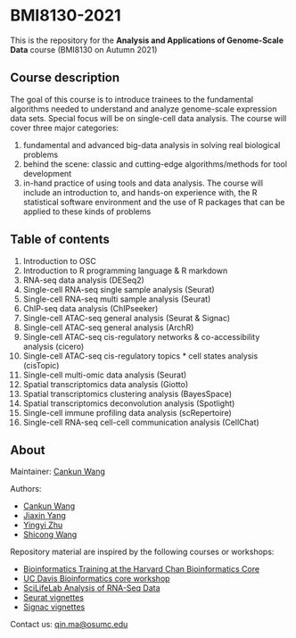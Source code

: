 # BMI8130-2021

This is the repository for the **Analysis and Applications of Genome-Scale Data** course (BMI8130 on Autumn 2021)

## Course description

The goal of this course is to introduce trainees to the fundamental algorithms needed to understand and analyze genome-scale expression data sets. Special focus will be on single-cell data analysis. The course will cover three major categories:

1. fundamental and advanced big-data analysis in solving real biological problems
2. behind the scene: classic and cutting-edge algorithms/methods for tool development
3. in-hand practice of using tools and data analysis. The course will include an introduction to, and hands-on experience with, the R statistical software environment and the use of R packages that can be applied to these kinds of problems

## Table of contents

1. Introduction to OSC
2. Introduction to R programming language & R markdown
3. RNA-seq data analysis (DESeq2)
4. Single-cell RNA-seq single sample analysis (Seurat)
5. Single-cell RNA-seq multi sample analysis (Seurat)
6. ChIP-seq data analysis (ChIPseeker)
7. Single-cell ATAC-seq general analysis (Seurat & Signac)
8. Single-cell ATAC-seq general analysis (ArchR)
9. Single-cell ATAC-seq cis-regulatory networks & co-accessibility analysis (cicero)
10. Single-cell ATAC-seq cis-regulatory topics \* cell states analysis (cisTopic)
11. Single-cell multi-omic data analysis (Seurat)
12. Spatial transcriptomics data analysis (Giotto)
13. Spatial transcriptomics clustering analysis (BayesSpace)
14. Spatial transcriptomics deconvolution analysis (Spotlight)
15. Single-cell immune profiling data analysis (scRepertoire)
16. Single-cell RNA-seq cell-cell communication analysis (CellChat)

## About

Maintainer: [Cankun Wang](https://github.com/Wang-Cankun)

Authors:

- [Cankun Wang](https://github.com/Wang-Cankun)
- [Jiaxin Yang](https://github.com/Jiaxin-yyjx)
- [Yingyi Zhu](https://github.com/mandyyyyi22)
- [Shicong Wang](https://github.com/Alex1516612806)

Repository material are inspired by the following courses or workshops:

- [Bioinformatics Training at the Harvard Chan Bioinformatics Core](https://hbctraining.github.io/main/)
- [UC Davis Bioinformatics core workshop](https://ucdavis-bioinformatics-training.github.io/)
- [SciLifeLab Analysis of RNA-Seq Data](https://nbisweden.github.io/workshop-RNAseq/2011/index.html)
- [Seurat vignettes](https://satijalab.org/seurat/)
- [Signac vignettes](https://satijalab.org/signac/)

Contact us: qin.ma@osumc.edu
